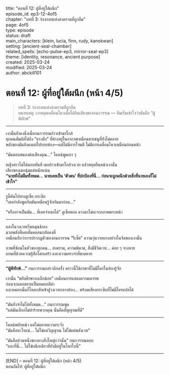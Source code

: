title: "ตอนที่ 12: ผู้ที่อยู่ใต้ผนึก"  
episode_id: ep3-12-4of5  
chapter: "บทที่ 3: ร่องรอยแห่งสงครามที่ถูกลืม"  
page: 4of5  
type: episode  
status: draft  
main_characters: [klein, lucia, finn, rudy, kanokwan]  
setting: [ancient-seal-chamber]  
related_spells: [echo-pulse-ep3, mirror-seal-ep3]  
theme: [identity, resonance, ancient purpose]  
created: 2025-03-24  
modified: 2025-03-24  
author: abckill101  

# ตอนที่ 12: ผู้ที่อยู่ใต้ผนึก (หน้า 4/5)  
> บทที่ 3: ร่องรอยแห่งสงครามที่ถูกลืม  
> หมายเหตุ: เงาหยุดเคลื่อนไหวเมื่อได้ยินเสียงของกนกวรรณ — ทีมเริ่มเข้าใจว่ามันคือ “ผู้พิทักษ์”

---

เงานั้นยังคงนิ่งเมื่อกนกวรรณก้าวเข้ามาใกล้  
ทุกคนสัมผัสได้ถึง “แรงตึง” ที่ค้างอยู่ในอากาศเหมือนสายธนูที่ยังไม่คลาย  
พลังของมันยังคงแผ่ไปรอบห้อง—แต่ไม่มีการโจมตี ไม่มีการเคลื่อนไหวเหมือนก่อนหน้า

“มันตอบสนองต่อเสียงคุณ...” ไคลน์พูดเบา ๆ

หญิงสาวไม่ได้ตอบทันที เธอก้าวเข้ามาใกล้วงเวท แล้วหยุดยืนหน้าเงานั้น  
เสียงของเธอนุ่มแต่หนักแน่น  
**“นายยังไม่ลืมทั้งหมด... นายเคยเป็น ‘ตัวตน’ ที่ปกป้องที่นี่... ก่อนจะถูกผนึกด้วยสิ่งที่นายเองก็ไม่เข้าใจ”**

---

รูดี้หันไปทางลูเซีย กระซิบ  
“เธอกำลังพูดกับมันเหมือนรู้จักกันมาก่อน...”

“หรืออาจเป็นมัน... ที่เคยจำเธอได้” ลูเซียตอบ ดวงตาไม่ละจากภาพตรงหน้า

---

แสงในวงเวทเริ่มหมุนช้าลง  
มวลพลังที่เคยสั่นคลอนกลับคงที่  
เหมือนกับว่าการปรากฏตัวของกนกวรรณ “รีเซ็ต” ความวุ่นวายบางอย่างในจิตของเงานั้น

ภาพที่ซ้อนในหัวของทุกคน... สงคราม, ความพินาศ, สิ่งมีชีวิตเวท... ค่อย ๆ จางหาย  
แทนที่ด้วยความรู้สึกโศกเศร้า และความทรงจำที่ขาดหาย

---

**“ผู้พิทักษ์...”** กนกวรรณกล่าวอีกครั้ง คราวนี้ใช้ภาษาที่ไม่มีใครในห้องรู้จัก

เงานั้น “ขยับศีรษะลงเล็กน้อย” เหมือนการแสดงความเคารพ  
ก่อนจะแตกสลายเป็นหมอกสีดำ  
และหมอกนั้นก็ไหลกลับเข้าสู่วงเวทกลางห้อง... พร้อมเสียงกระซิบที่ไม่มีใครแปลได้

---

“มันยังจำไม่ได้ทั้งหมด...” กนกวรรณพูด  
“แต่มันเลือกไม่ทำร้ายพวกคุณ นั่นคือสัญญาณที่ดี”

---

ไคลน์พยักหน้า แต่ไม่คลายความระวัง  
“มันคืออะไรแน่... ไม่ใช่แค่วิญญาณ ไม่ใช่แค่พลังเวท”

“มันคือส่วนหนึ่งของบางสิ่งใหญ่กว่านั้น” กนกวรรณตอบ  
“และที่นี่... ไม่ใช่ผนึกเดียวที่ยังมีอยู่ในโลกใบนี้”

---

[END] – ตอนที่ 12: ผู้ที่อยู่ใต้ผนึก (หน้า 4/5)  
ตอนถัดไป: ผู้ที่อยู่ใต้ผนึก
